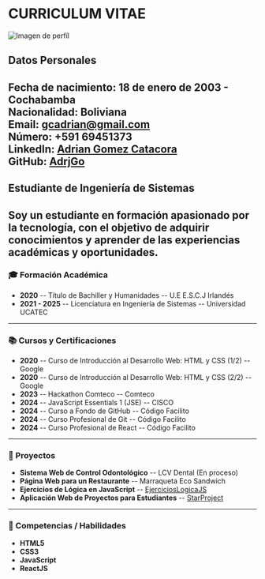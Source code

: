 # CURRICULUM VITAE

![Imagen de perfíl](https://avatars.githubusercontent.com/u/161991557?s=96&v=4 "GitHub")
## Datos Personales
**Fecha de nacimiento:** 18 de enero de 2003 - Cochabamba  
**Nacionalidad:** Boliviana  
**Email:** [gcadrian@gmail.com](mailto:gcadrian@gmail.com)  
**Número:** +591 69451373  
**LinkedIn:** [Adrian Gomez Catacora](https://www.linkedin.com/in/adrian-gomez-catacora-b604792b8/)  
**GitHub:** [AdrjGo](https://github.com/AdrjGo/)  
---

## Estudiante de Ingeniería de Sistemas
Soy un estudiante en formación apasionado por la tecnología, con el objetivo de adquirir conocimientos y aprender de las experiencias académicas y oportunidades.
---

### 🎓 Formación Académica
- **2020** -- Título de Bachiller y Humanidades -- U.E E.S.C.J Irlandés
- **2021 - 2025** -- Licenciatura en Ingeniería de Sistemas -- Universidad UCATEC
---

### 📚 Cursos y Certificaciones
- **2020** -- Curso de Introducción al Desarrollo Web: HTML y CSS (1/2) -- Google  
- **2020** -- Curso de Introducción al Desarrollo Web: HTML y CSS (2/2) -- Google  
- **2023** -- Hackathon Comteco -- Comteco  
- **2024** -- JavaScript Essentials 1 (JSE) -- CISCO  
- **2024** -- Curso a Fondo de GitHub -- Código Facilito  
- **2024** -- Curso Profesional de Git -- Código Facilito  
- **2024** -- Curso Profesional de React -- Código Facilito  
---

### 💼 Proyectos
- **Sistema Web de Control Odontológico** -- LCV Dental (En proceso)
- **Página Web para un Restaurante** -- Marraqueta Eco Sandwich
- **Ejercicios de Lógica en JavaScript** -- [EjerciciosLogicaJS](https://github.com/AdrjGo/EjerciciosLogicaJS)
- **Aplicación Web de Proyectos para Estudiantes** -- [StarProject](https://start-project.norvicsoftware.com/)   
---

### 🚀 Competencias / Habilidades
- **HTML5**
- **CSS3**
- **JavaScript**
- **ReactJS**
